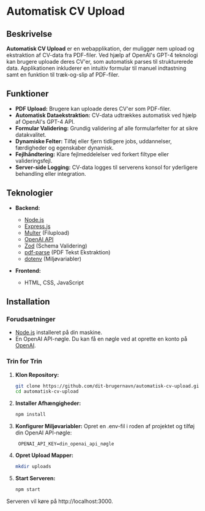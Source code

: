 # Automatisk CV Upload

## Beskrivelse

**Automatisk CV Upload** er en webapplikation, der muliggør nem upload og ekstraktion af CV-data fra PDF-filer. Ved hjælp af OpenAI's GPT-4 teknologi kan brugere uploade deres CV'er, som automatisk parses til strukturerede data. Applikationen inkluderer en intuitiv formular til manuel indtastning samt en funktion til træk-og-slip af PDF-filer.

## Funktioner

- **PDF Upload:** Brugere kan uploade deres CV'er som PDF-filer.
- **Automatisk Dataekstraktion:** CV-data udtrækkes automatisk ved hjælp af OpenAI's GPT-4 API.
- **Formular Validering:** Grundig validering af alle formularfelter for at sikre datakvalitet.
- **Dynamiske Felter:** Tilføj eller fjern tidligere jobs, uddannelser, færdigheder og egenskaber dynamisk.
- **Fejlhåndtering:** Klare fejlmeddelelser ved forkert filtype eller valideringsfejl.
- **Server-side Logging:** CV-data logges til serverens konsol for yderligere behandling eller integration.

## Teknologier

- **Backend:**
  - [Node.js](https://nodejs.org/)
  - [Express.js](https://expressjs.com/)
  - [Multer](https://github.com/expressjs/multer) (Filupload)
  - [OpenAI API](https://openai.com/api/)
  - [Zod](https://github.com/colinhacks/zod) (Schema Validering)
  - [pdf-parse](https://github.com/modesty/pdf-parse) (PDF Tekst Ekstraktion)
  - [dotenv](https://github.com/motdotla/dotenv) (Miljøvariabler)

- **Frontend:**
  - HTML, CSS, JavaScript

## Installation

### Forudsætninger

- [Node.js](https://nodejs.org/) installeret på din maskine.
- En OpenAI API-nøgle. Du kan få en nøgle ved at oprette en konto på [OpenAI](https://openai.com/).

### Trin for Trin

1. **Klon Repository:**

   ```bash
   git clone https://github.com/dit-brugernavn/automatisk-cv-upload.git
   cd automatisk-cv-upload
    ```

2. **Installer Afhængigheder:**
   ```bash
   npm install
    ```


3. **Konfigurer Miljøvariabler:**
Opret en .env-fil i roden af projektet og tilføj din OpenAI API-nøgle:
   ```
    OPENAI_API_KEY=din_openai_api_nøgle
    ```


4. **Opret Upload Mapper:**
   ```bash
   mkdir uploads
    ```


5. **Start Serveren:**
   ```bash
   npm start
    ```

Serveren vil køre på http://localhost:3000.